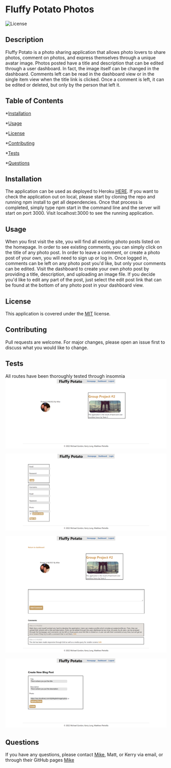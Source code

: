 
# Fluffy Potato Photos

![License](https://img.shields.io/badge/license-MIT-yellow.png)

## Description

Fluffy Potato is a photo sharing application that allows photo lovers to share photos, comment on photos, and express themselves through a unique avatar image.  Photos posted have a title and description that can be edited through a user dashboard.  In fact, the image itself can be changed in the dashboard.  Comments left can be read in the dashboard view or in the single item view when the title link is clicked.  Once a comment is left, it can be edited or deleted, but only by the person that left it.

## Table of Contents

*[Installation](#installation)

*[Usage](#usage)

*[License](#license)

*[Contributing](#contributing)

*[Tests](#tests)

*[Questions](#questions)



## Installation

The application can be used as deployed to Heroku [HERE](https://rocky-river-85271.herokuapp.com/).  If you want to check the application out on local, please start by cloning the repo and running npm install to get all dependencies.  Once that process is completed, simply type npm start in the command line and the server will start on port 3000.  Visit localhost:3000 to see the running application.

## Usage

When you first visit the site, you will find all existing photo posts listed on the homepage.  In order to see existing comments, you can simply click on the title of any photo post.  In order to leave a comment, or create a photo post of your own, you will need to sign up or log in.  Once logged in, comments can be left on any photo post you'd like, but only your comments can be edited.  Visit the dashboard to create your own photo post by providing a title, description, and uploading an image file. If you decide you'd like to edit any part of the post, just select the edit post link that can be found at the bottom of any photo post in your dashboard view.

## License
This application is covered under the [MIT](./License/MIT.txt) license.
  
## Contributing

Pull requests are welcome. For major changes, please open an issue first to discuss what you would like to change.

## Tests

All routes have been thoroughly tested through insomnia
![homescreen](./images/screenshot-heroku-app.png)

![login](./images/screenshot-heroku-login.png)

![single](./images/screenshot-heroku-single.png)

![create](./images/screenshot-heroku-add.png)


## Questions

If you have any questions, please contact [Mike](mailto:vprmatrix55@gmail.com), Matt, or Kerry via email, or through their GitHub pages [Mike](https://github.com/Mike2481)

